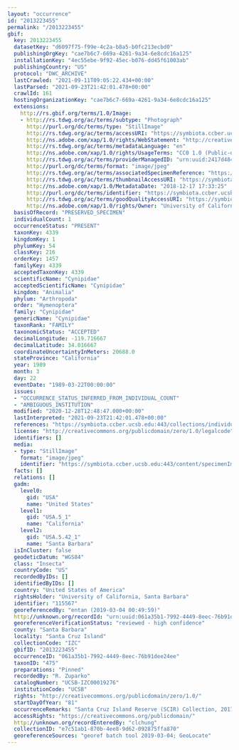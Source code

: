 ```yaml
---
layout: "occurrence"
id: "2013223455"
permalink: "/2013223455"
gbif:
  key: 2013223455
  datasetKey: "d6097f75-f99e-4c2a-b8a5-b0fc213ecbd0"
  publishingOrgKey: "cae7b6c7-669a-4261-9a34-6e8cdc16a125"
  installationKey: "4ec55ebe-9f92-45ec-b076-dd45f61003ab"
  publishingCountry: "US"
  protocol: "DWC_ARCHIVE"
  lastCrawled: "2021-09-11T09:05:22.434+00:00"
  lastParsed: "2021-09-23T21:42:01.478+00:00"
  crawlId: 161
  hostingOrganizationKey: "cae7b6c7-669a-4261-9a34-6e8cdc16a125"
  extensions:
    http://rs.gbif.org/terms/1.0/Image:
    - http://rs.tdwg.org/ac/terms/subtype: "Photograph"
      http://purl.org/dc/terms/type: "StillImage"
      http://rs.tdwg.org/ac/terms/accessURI: "https://symbiota.ccber.ucsb.edu:443/content/specimenImages/UCSB_IZC/UCSB-IZC00019/UCSB-IZC00019276.jpg"
      http://ns.adobe.com/xap/1.0/rights/WebStatement: "http://creativecommons.org/publicdomain/zero/1.0/"
      http://rs.tdwg.org/ac/terms/metadataLanguage: "en"
      http://ns.adobe.com/xap/1.0/rights/UsageTerms: "CC0 1.0 (Public-domain)"
      http://rs.tdwg.org/ac/terms/providerManagedID: "urn:uuid:2417d484-9fe1-435c-9f1b-a0a19c56727a"
      http://purl.org/dc/terms/format: "image/jpeg"
      http://rs.tdwg.org/ac/terms/associatedSpecimenReference: "https://symbiota.ccber.ucsb.edu:443/collections/individual/index.php?occid=115567"
      http://rs.tdwg.org/ac/terms/thumbnailAccessURI: "https://symbiota.ccber.ucsb.edu:443/content/specimenImages/UCSB_IZC/UCSB-IZC00019/UCSB-IZC00019276_tn.jpg"
      http://ns.adobe.com/xap/1.0/MetadataDate: "2018-12-17 17:33:25"
      http://purl.org/dc/terms/identifier: "https://symbiota.ccber.ucsb.edu:443/content/specimenImages/UCSB_IZC/UCSB-IZC00019/UCSB-IZC00019276.jpg"
      http://rs.tdwg.org/ac/terms/goodQualityAccessURI: "https://symbiota.ccber.ucsb.edu:443/content/specimenImages/UCSB_IZC/UCSB-IZC00019/UCSB-IZC00019276.jpg"
      http://ns.adobe.com/xap/1.0/rights/Owner: "University of California, Santa Barbara"
  basisOfRecord: "PRESERVED_SPECIMEN"
  individualCount: 1
  occurrenceStatus: "PRESENT"
  taxonKey: 4339
  kingdomKey: 1
  phylumKey: 54
  classKey: 216
  orderKey: 1457
  familyKey: 4339
  acceptedTaxonKey: 4339
  scientificName: "Cynipidae"
  acceptedScientificName: "Cynipidae"
  kingdom: "Animalia"
  phylum: "Arthropoda"
  order: "Hymenoptera"
  family: "Cynipidae"
  genericName: "Cynipidae"
  taxonRank: "FAMILY"
  taxonomicStatus: "ACCEPTED"
  decimalLongitude: -119.716667
  decimalLatitude: 34.016667
  coordinateUncertaintyInMeters: 20688.0
  stateProvince: "California"
  year: 1989
  month: 3
  day: 22
  eventDate: "1989-03-22T00:00:00"
  issues:
  - "OCCURRENCE_STATUS_INFERRED_FROM_INDIVIDUAL_COUNT"
  - "AMBIGUOUS_INSTITUTION"
  modified: "2020-12-28T12:48:47.000+00:00"
  lastInterpreted: "2021-09-23T21:42:01.478+00:00"
  references: "https://symbiota.ccber.ucsb.edu:443/collections/individual/index.php?occid=115567"
  license: "http://creativecommons.org/publicdomain/zero/1.0/legalcode"
  identifiers: []
  media:
  - type: "StillImage"
    format: "image/jpeg"
    identifier: "https://symbiota.ccber.ucsb.edu:443/content/specimenImages/UCSB_IZC/UCSB-IZC00019/UCSB-IZC00019276.jpg"
  facts: []
  relations: []
  gadm:
    level0:
      gid: "USA"
      name: "United States"
    level1:
      gid: "USA.5_1"
      name: "California"
    level2:
      gid: "USA.5.42_1"
      name: "Santa Barbara"
  isInCluster: false
  geodeticDatum: "WGS84"
  class: "Insecta"
  countryCode: "US"
  recordedByIDs: []
  identifiedByIDs: []
  country: "United States of America"
  rightsHolder: "University of California, Santa Barbara"
  identifier: "115567"
  georeferencedBy: "entan (2019-03-04 00:49:59)"
  http://unknown.org/recordId: "urn:uuid:061a35b1-7992-4449-8eec-76b91dee24ee"
  georeferenceVerificationStatus: "reviewed - high confidence"
  county: "Santa Barbara"
  locality: "Santa Cruz Island"
  collectionCode: "IZC"
  gbifID: "2013223455"
  occurrenceID: "061a35b1-7992-4449-8eec-76b91dee24ee"
  taxonID: "475"
  preparations: "Pinned"
  recordedBy: "R. Zuparko"
  catalogNumber: "UCSB-IZC00019276"
  institutionCode: "UCSB"
  rights: "http://creativecommons.org/publicdomain/zero/1.0/"
  startDayOfYear: "81"
  occurrenceRemarks: "Santa Cruz Island Reserve (SCIR) Collection, 2017"
  accessRights: "https://creativecommons.org/publicdomain/"
  http://unknown.org/recordEnteredBy: "clchung"
  collectionID: "e7c51ab1-870b-4ee8-9d62-092875ffa870"
  georeferenceSources: "georef batch tool 2019-03-04; GeoLocate"
---
```

